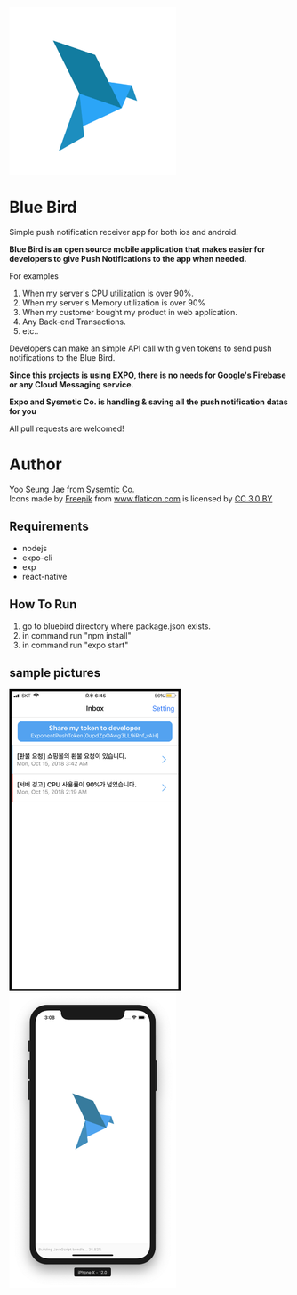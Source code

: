 <img src="./1024bird.png" width="300" />

# Blue Bird

Simple push notification receiver app for both ios and android.


**Blue Bird is an open source mobile application that makes easier for developers to give Push Notifications to the app when needed.**


For examples
1. When my server's CPU utilization is over 90%.
2. When my server's Memory utilization is over 90%
3. When my customer bought my product in web application.
4. Any Back-end Transactions.
5. etc..

Developers can make an simple API call with given tokens to send push notifications to the Blue Bird.

**Since this projects is using EXPO, there is no needs for Google's Firebase or any Cloud Messaging service.**

**Expo and Sysmetic Co. is handling & saving all the push notification datas for you**

All pull requests are welcomed!

# Author
<div>Yoo Seung Jae from <a href="https://sysmetic.co.kr">Sysemtic Co.</a> </div>
<div>Icons made by <a href="http://www.freepik.com" title="Freepik">Freepik</a> from <a href="https://www.flaticon.com/" title="Flaticon">www.flaticon.com</a> is licensed by <a href="http://creativecommons.org/licenses/by/3.0/" title="Creative Commons BY 3.0" target="_blank">CC 3.0 BY</a></div>

## Requirements
- nodejs
- expo-cli
- exp
- react-native

## How To Run
1. go to bluebird directory where package.json exists.
2. in command run "npm install"
3. in command run "expo start"


## sample pictures
<kbd><img src="./sample1.png" width="300" style="border: 4px solid black;"/></kbd>
<kbd>
<img src="./sample2.png" width="300" />
</kbd>
